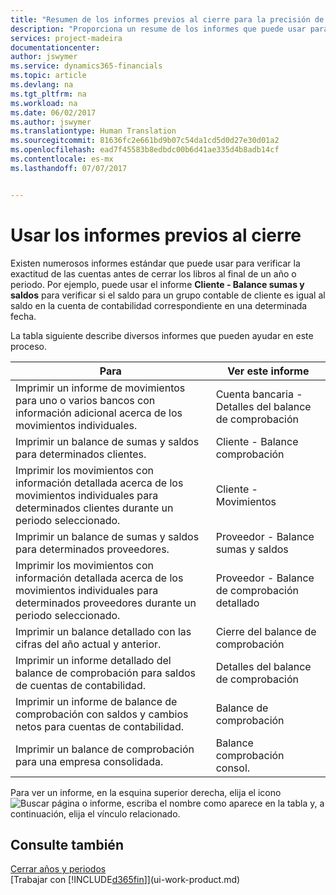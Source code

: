 ```yaml
---
title: "Resumen de los informes previos al cierre para la precisión de las cuentas | Documentos de Microsoft"
description: "Proporciona un resume de los informes que puede usar para verificar la exactitud de las cuentas antes de cerrar los libros al final de un año o periodo."
services: project-madeira
documentationcenter: 
author: jswymer
ms.service: dynamics365-financials
ms.topic: article
ms.devlang: na
ms.tgt_pltfrm: na
ms.workload: na
ms.date: 06/02/2017
ms.author: jswymer
ms.translationtype: Human Translation
ms.sourcegitcommit: 81636fc2e661bd9b07c54da1cd5d0d27e30d01a2
ms.openlocfilehash: ead7f45583b8edbdc00b6d41ae335d4b8adb14cf
ms.contentlocale: es-mx
ms.lasthandoff: 07/07/2017


---
```

# <a name="using-pre-closing-reports"></a>Usar los informes previos al cierre
Existen numerosos informes estándar que puede usar para verificar la exactitud de las cuentas antes de cerrar los libros al final de un año o periodo. Por ejemplo, puede usar el informe **Cliente - Balance sumas y saldos** para verificar si el saldo para un grupo contable de cliente es igual al saldo en la cuenta de contabilidad correspondiente en una determinada fecha.

La tabla siguiente describe diversos informes que pueden ayudar en este proceso.

| Para | Ver este informe |
| --- | --- |
| Imprimir un informe de movimientos para uno o varios bancos con información adicional acerca de los movimientos individuales. |Cuenta bancaria - Detalles del balance de comprobación |
| Imprimir un balance de sumas y saldos para determinados clientes. |Cliente - Balance comprobación |
| Imprimir los movimientos con información detallada acerca de los movimientos individuales para determinados clientes durante un periodo seleccionado. |Cliente - Movimientos |
| Imprimir un balance de sumas y saldos para determinados proveedores. |Proveedor - Balance sumas y saldos |
| Imprimir los movimientos con información detallada acerca de los movimientos individuales para determinados proveedores durante un periodo seleccionado. |Proveedor - Balance de comprobación detallado |
| Imprimir un balance detallado con las cifras del año actual y anterior. |Cierre del balance de comprobación |
| Imprimir un informe detallado del balance de comprobación para saldos de cuentas de contabilidad. |Detalles del balance de comprobación |
| Imprimir un informe de balance de comprobación con saldos y cambios netos para cuentas de contabilidad. |Balance de comprobación |
| Imprimir un balance de comprobación para una empresa consolidada. |Balance comprobación consol. |

Para ver un informe, en la esquina superior derecha, elija el icono ![Buscar página o informe](media/ui-search/search_small.png "icono Buscar página o informe"), escriba el nombre como aparece en la tabla y, a continuación, elija el vínculo relacionado.

## <a name="see-also"></a>Consulte también
[Cerrar años y periodos](year-close-years-periods.md)  
[Trabajar con [!INCLUDE[d365fin](includes/d365fin_md.md)]](ui-work-product.md)


